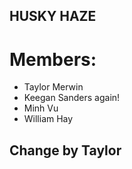 ## HUSKY HAZE

# Members:

- Taylor Merwin
- Keegan Sanders again!
- Minh Vu
- William Hay


## Change by Taylor